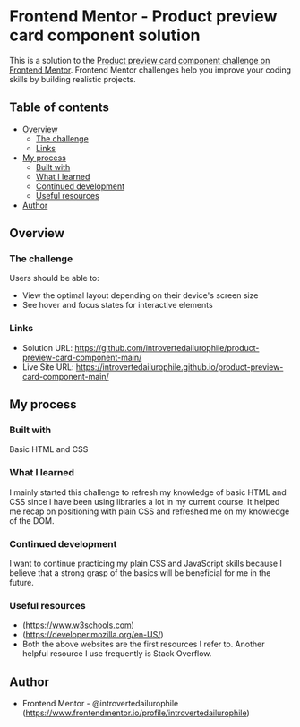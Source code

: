 # Frontend Mentor - Product preview card component solution

This is a solution to the [Product preview card component challenge on Frontend Mentor](https://www.frontendmentor.io/challenges/product-preview-card-component-GO7UmttRfa). Frontend Mentor challenges help you improve your coding skills by building realistic projects. 

## Table of contents

- [Overview](#overview)
  - [The challenge](#the-challenge)
  - [Links](#links)
- [My process](#my-process)
  - [Built with](#built-with)
  - [What I learned](#what-i-learned)
  - [Continued development](#continued-development)
  - [Useful resources](#useful-resources)
- [Author](#author)

## Overview

### The challenge

Users should be able to:

- View the optimal layout depending on their device's screen size
- See hover and focus states for interactive elements

### Links

- Solution URL: https://github.com/introvertedailurophile/product-preview-card-component-main/
- Live Site URL: https://introvertedailurophile.github.io/product-preview-card-component-main/

## My process

### Built with
Basic HTML and CSS

### What I learned

I mainly started this challenge to refresh my knowledge of basic HTML and CSS since I have been using libraries a lot in my current course. 
It helped me recap on positioning with plain CSS and refreshed me on my knowledge of the DOM.

### Continued development

I want to continue practicing my plain CSS and JavaScript skills because I believe that a strong grasp of the basics will be beneficial for me in the future.

### Useful resources

- (https://www.w3schools.com) 
- (https://developer.mozilla.org/en-US/) 
- Both the above websites are the first resources I refer to. Another helpful resource I use frequently is Stack Overflow.

## Author

- Frontend Mentor - @introvertedailurophile (https://www.frontendmentor.io/profile/introvertedailurophile) 


